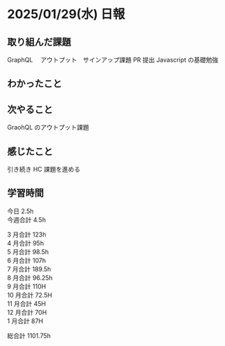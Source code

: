 # 2025/01/29(水) 日報

## 取り組んだ課題

GraphQL 　アウトプット　サインアップ課題 PR 提出
Javascript の基礎勉強

## わかったこと

## 次やること

GraohQL のアウトプット課題

## 感じたこと

引き続き HC 課題を進める

## 学習時間

今日 2.5h
<br />
今週合計 4.5h
<br />

3 月合計 123h
<br />
4 月合計 95h
<br />
5 月合計 98.5h
<br />
6 月合計 107h
<br />
7 月合計 189.5h
<br />
8 月合計 96.25h
<br />
9 月合計 110H
<br />
10 月合計 72.5H
<br />
11 月合計 45H
<br />
12 月合計 70H
<br />
1 月合計 87H

総合計 1101.75h
